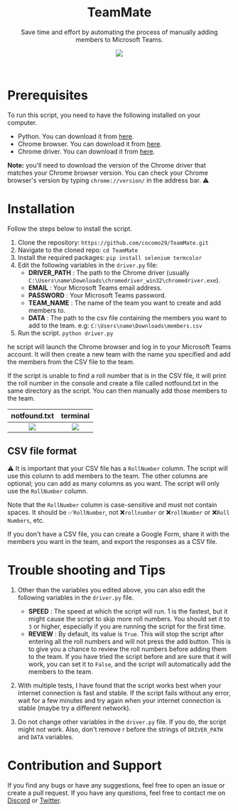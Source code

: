 <h1 align="center"> TeamMate </h1>


<div align="center"></div>

<p align="center">Save time and effort by automating the process of manually adding members to Microsoft Teams.</p>
<p align="center" > 
    <a href="" target="_blank"> <img src="https://i.imgur.com/IFuls1z.gif"/> </a>
<p/>

</div>
</br>

# Prerequisites
To run this script, you need to have the following installed on your computer.

- Python. You can download it from [here](https://www.python.org/downloads/).
- Chrome browser. You can download it from [here](https://www.google.com/chrome/).
- Chrome driver. You can download it from [here](https://chromedriver.chromium.org/downloads).

**Note:** you'll need to download the version of the Chrome driver that matches your Chrome browser version. You can check your Chrome browser's version by typing `chrome://version/` in the address bar. ⚠️ 

# Installation
Follow the steps below to install the script.

1. Clone the repository: `https://github.com/cocomo29/TeamMate.git`
1. Navigate to the cloned repo: `cd TeamMate`
2.  Install the required packages: `pip install selenium termcolor`
3. Edit the following variables in the `driver.py` file:
    - **DRIVER_PATH** : The path to the Chrome driver (usually `C:\Users\name\Downloads\chromedriver_win32\chromedriver.exe`).
    - **EMAIL** : Your Microsoft Teams email address.
    - **PASSWORD** : Your Microsoft Teams password.
    - **TEAM_NAME** : The name of the team you want to create and add members to.
    - **DATA** : The path to the csv file containing the members you want to add to the team. e.g: `C:\Users\name\Downloads\members.csv`
4. Run the script. `python driver.py`

he script will launch the Chrome browser and log in to your Microsoft Teams account. It will then create a new team with the name you specified and add the members from the CSV file to the team.

If the script is unable to find a roll number that is in the CSV file, it will print the roll number in the console and create a file called notfound.txt in the same directory as the script. You can then manually add those members to the team.

<div align="center">

| **notfound.txt** | **terminal** |
|:---:|:---:|
| <img src="https://i.imgur.com/e9NZcZ5.png"> | <img src="https://i.imgur.com/H9IhfmW.png"> |

</div>


## CSV file format 

⚠️ It is important that your CSV file has a `RollNumber` column. The script will use this column to add members to the team. The other columns are optional; you can add as many columns as you want. The script will only use the `RollNumber` column.

Note that the `RollNumber` column is case-sensitive and must not contain spaces. It should be ✅`RollNumber`, not ❌`rollnumber` or ❌`rollNumber` or ❌`Roll Numbers`, etc.

If you don't have a CSV file, you can create a Google Form, share it with the members you want in the team, and export the responses as a CSV file.

# Trouble shooting and Tips

1. Other than the variables you edited above, you can also edit the following variables in the `driver.py` file.
    - **SPEED** : The speed at which the script will run. 1 is the fastest, but it might cause the script to skip more roll numbers. You should set it to `3` or higher, especially if you are running the script for the first time.
    - **REVIEW** : By default, its value is `True`. This will stop the script after entering all the roll numbers and will not press the add button. This is to give you a chance to review the roll numbers before adding them to the team. If you have tried the script before and are sure that it will work, you can set it to `False`, and the script will automatically add the members to the team.

2. With multiple tests, I have found that the script works best when your internet connection is fast and stable. If the script fails without any error, wait for a few minutes and try again when your internet connection is stable (maybe try a different network).

3. Do not change other variables in the `driver.py` file. If you do, the script might not work. Also, don't remove r before the strings of `DRIVER_PATH` and `DATA` variables.

# Contribution and Support
If you find any bugs or have any suggestions, feel free to open an issue or create a pull request. If you have any questions, feel free to contact me on [Discord](https://discordapp.com/users/558261366776004648/) or [Twitter](https://twitter.com/hahaha_haroon).
